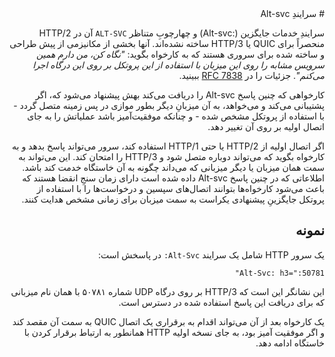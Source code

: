 <div dir="rtl">
# سرایندِ Alt-svc

سرایندِ خدمات جایگزین (:Alt-svc) و چهارچوبِ متناظر `ALT-SVC` آن در HTTP/2 منحصراً برای QUIC یا HTTP/3 ساخته نشده‌اند. آنها بخشی از مکانیزمی از پیش طراحی و ساخته شده‌ برای سروری هستند که به کارخواه بگوید: *"نگاه کن، من دارم همین سرویس مشابه را روی این میزبان با استفاده از این پروتکل بر روی این درگاه اجرا می‌کنم"*. جزئیات را در [RFC 7838](https://tools.ietf.org/html/rfc7838) ببینید.

کارخواهی که چنین پاسخ Alt-svc را دریافت می‌کند بهش پیشنهاد می‌شود که، اگر پشتیبانی می‌کند و می‌خواهد، به آن میزبانِ دیگر بطور موازی در پس زمینه متصل گردد - با استفاده از پروتکل مشخص شده - و چنانکه موفقیت‌آمیز باشد عملیاتش را به جای اتصال اولیه بر روی آن تغییر دهد.

اگر اتصال اولیه از HTTP/2 یا حتی HTTP/1 استفاده کند، سرور می‌تواند پاسخ بدهد و به کارخواه بگوید که می‌تواند دوباره متصل شود و HTTP/3 را امتحان کند. این می‌تواند به سمت همان میزبان یا دیگر میزبانی که می‌داند چگونه به آن خاستگاه خدمت کند باشد. اطلاعاتی که در چنین پاسخ Alt-svc داده شده است دارای زمان سنجِ انقضا هستند که باعث می‌شود کارخواه‌ها بتوانند اتصال‌های سپسین و درخواست‌ها را با استفاده از پروتکل‌ جایگزینِ پیشنهادی یکراست به سمت میزبان برای زمانی مشخص‌ هدایت کنند.

## نمونه

یک سرور HTTP شامل یک سرایند `Alt-Svc:` در پاسخش است:

    Alt-Svc: h3=":50781"

این نشانگر این است که HTTP/3 بر روی درگاه UDP شماره ۵۰۷۸۱ با همان نام میزبانی که برای دریافت این پاسخ استفاده شده در دسترس است.

یک کارخواه بعد از آن می‌تواند اقدام به برقراری یک اتصال QUIC به سمت آن مقصد کند و اگر موفقیت آمیز بود، به جای نسخه اولیه HTTP همانطور به ارتباط برقرار کردن با خاستگاه ادامه دهد.
</div>
